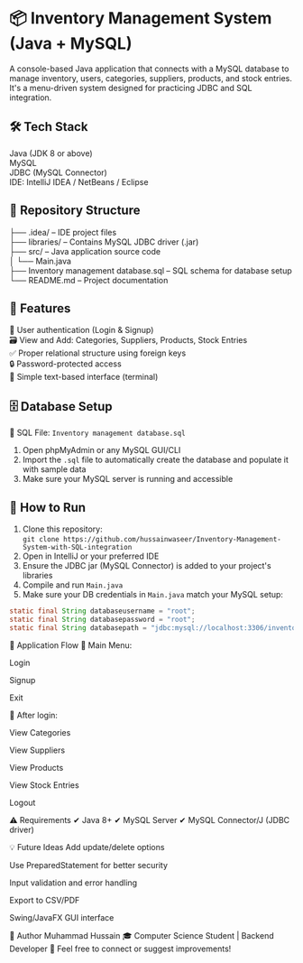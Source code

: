 # 📦 Inventory Management System (Java + MySQL)

A console-based Java application that connects with a MySQL database to manage inventory, users, categories, suppliers, products, and stock entries. It's a menu-driven system designed for practicing JDBC and SQL integration.

## 🛠️ Tech Stack
Java (JDK 8 or above)  
MySQL  
JDBC (MySQL Connector)  
IDE: IntelliJ IDEA / NetBeans / Eclipse  

## 📁 Repository Structure
├── .idea/ – IDE project files  
├── libraries/ – Contains MySQL JDBC driver (.jar)  
├── src/ – Java application source code  
│   └── Main.java  
├── Inventory management database.sql – SQL schema for database setup  
└── README.md – Project documentation  

## 📂 Features
🔐 User authentication (Login & Signup)  
🗃 View and Add: Categories, Suppliers, Products, Stock Entries  
✅ Proper relational structure using foreign keys  
🔒 Password-protected access  
🧠 Simple text-based interface (terminal)

## 🗄️ Database Setup
📄 SQL File: `Inventory management database.sql`  
1. Open phpMyAdmin or any MySQL GUI/CLI  
2. Import the `.sql` file to automatically create the database and populate it with sample data  
3. Make sure your MySQL server is running and accessible  

## 🚀 How to Run
1. Clone this repository:  
   `git clone https://github.com/hussainwaseer/Inventory-Management-System-with-SQL-integration`  
2. Open in IntelliJ or your preferred IDE  
3. Ensure the JDBC jar (MySQL Connector) is added to your project's libraries  
4. Compile and run `Main.java`  
5. Make sure your DB credentials in `Main.java` match your MySQL setup:  
```java
static final String databaseusername = "root";
static final String databasepassword = "root";
static final String databasepath = "jdbc:mysql://localhost:3306/inventory_system";
```

🧾 Application Flow
🔸 Main Menu:

Login

Signup

Exit

🔸 After login:

View Categories

View Suppliers

View Products

View Stock Entries

Logout

⚠️ Requirements
✔ Java 8+
✔ MySQL Server
✔ MySQL Connector/J (JDBC driver)

💡 Future Ideas
Add update/delete options

Use PreparedStatement for better security

Input validation and error handling

Export to CSV/PDF

Swing/JavaFX GUI interface

👤 Author
Muhammad Hussain
🎓 Computer Science Student | Backend Developer
📧 Feel free to connect or suggest improvements!
